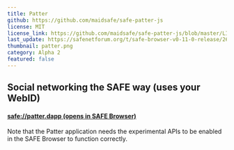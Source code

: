 ```yaml
---
title: Patter
github: https://github.com/maidsafe/safe-patter-js
license: MIT
license_link: https://github.com/maidsafe/safe-patter-js/blob/master/LICENSE-MIT
last_update: https://safenetforum.org/t/safe-browser-v0-11-0-release/26792
thumbnail: patter.png
category: Alpha 2
featured: false
---
```


## Social networking the SAFE way (uses your WebID)

#### [safe://patter.dapp (opens in SAFE Browser)](safe://patter.dapp/)

Note that the Patter application needs the experimental APIs to be enabled in the SAFE Browser to function correctly.
